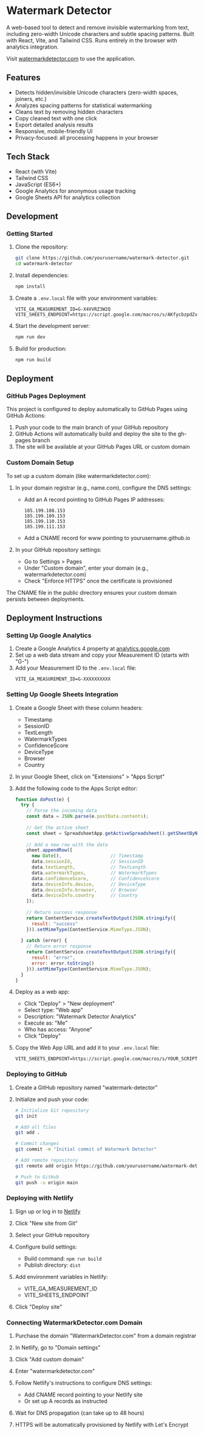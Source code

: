 # Watermark Detector

A web-based tool to detect and remove invisible watermarking from text, including zero-width Unicode characters and subtle spacing patterns. Built with React, Vite, and Tailwind CSS. Runs entirely in the browser with analytics integration.

Visit [watermarkdetector.com](https://watermarkdetector.com) to use the application.

## Features
- Detects hidden/invisible Unicode characters (zero-width spaces, joiners, etc.)
- Analyzes spacing patterns for statistical watermarking
- Cleans text by removing hidden characters
- Copy cleaned text with one click
- Export detailed analysis results
- Responsive, mobile-friendly UI
- Privacy-focused: all processing happens in your browser

## Tech Stack
- React (with Vite)
- Tailwind CSS
- JavaScript (ES6+)
- Google Analytics for anonymous usage tracking
- Google Sheets API for analytics collection

## Development

### Getting Started
1. Clone the repository:
   ```bash
   git clone https://github.com/yourusername/watermark-detector.git
   cd watermark-detector
   ```

2. Install dependencies:
   ```bash
   npm install
   ```

3. Create a `.env.local` file with your environment variables:
   ```
   VITE_GA_MEASUREMENT_ID=G-X4VVRZ3W2Q
   VITE_SHEETS_ENDPOINT=https://script.google.com/macros/s/AKfycbzpdZvbwmCRtHvTLNDWQxFpf2u7Vd1NR4hzGKrRbVJVaGFXj1lkyLEVkIpmguCNZIrO/exec
   ```

4. Start the development server:
   ```bash
   npm run dev
   ```

5. Build for production:
   ```bash
   npm run build
   ```

## Deployment

### GitHub Pages Deployment

This project is configured to deploy automatically to GitHub Pages using GitHub Actions:

1. Push your code to the main branch of your GitHub repository
2. GitHub Actions will automatically build and deploy the site to the gh-pages branch
3. The site will be available at your GitHub Pages URL or custom domain

### Custom Domain Setup

To set up a custom domain (like watermarkdetector.com):

1. In your domain registrar (e.g., name.com), configure the DNS settings:
   - Add an A record pointing to GitHub Pages IP addresses:
     ```
     185.199.108.153
     185.199.109.153
     185.199.110.153
     185.199.111.153
     ```
   - Add a CNAME record for www pointing to yourusername.github.io

2. In your GitHub repository settings:
   - Go to Settings > Pages
   - Under "Custom domain", enter your domain (e.g., watermarkdetector.com)
   - Check "Enforce HTTPS" once the certificate is provisioned

The CNAME file in the public directory ensures your custom domain persists between deployments.

## Deployment Instructions

### Setting Up Google Analytics

1. Create a Google Analytics 4 property at [analytics.google.com](https://analytics.google.com)
2. Set up a web data stream and copy your Measurement ID (starts with "G-")
3. Add your Measurement ID to the `.env.local` file:
   ```
   VITE_GA_MEASUREMENT_ID=G-XXXXXXXXXX
   ```

### Setting Up Google Sheets Integration

1. Create a Google Sheet with these column headers:
   - Timestamp
   - SessionID
   - TextLength
   - WatermarkTypes
   - ConfidenceScore
   - DeviceType
   - Browser
   - Country

2. In your Google Sheet, click on "Extensions" > "Apps Script"
3. Add the following code to the Apps Script editor:
   ```javascript
   function doPost(e) {
     try {
       // Parse the incoming data
       const data = JSON.parse(e.postData.contents);
       
       // Get the active sheet
       const sheet = SpreadsheetApp.getActiveSpreadsheet().getSheetByName("Sheet1");
       
       // Add a new row with the data
       sheet.appendRow([
         new Date(),                  // Timestamp
         data.sessionId,              // SessionID
         data.textLength,             // TextLength
         data.watermarkTypes,         // WatermarkTypes
         data.confidenceScore,        // ConfidenceScore
         data.deviceInfo.device,      // DeviceType
         data.deviceInfo.browser,     // Browser
         data.deviceInfo.country      // Country
       ]);
       
       // Return success response
       return ContentService.createTextOutput(JSON.stringify({
         result: "success"
       })).setMimeType(ContentService.MimeType.JSON);
       
     } catch (error) {
       // Return error response
       return ContentService.createTextOutput(JSON.stringify({
         result: "error",
         error: error.toString()
       })).setMimeType(ContentService.MimeType.JSON);
     }
   }
   ```

4. Deploy as a web app:
   - Click "Deploy" > "New deployment"
   - Select type: "Web app"
   - Description: "Watermark Detector Analytics"
   - Execute as: "Me"
   - Who has access: "Anyone"
   - Click "Deploy"

5. Copy the Web App URL and add it to your `.env.local` file:
   ```
   VITE_SHEETS_ENDPOINT=https://script.google.com/macros/s/YOUR_SCRIPT_ID/exec
   ```

### Deploying to GitHub

1. Create a GitHub repository named "watermark-detector"

2. Initialize and push your code:
   ```bash
   # Initialize Git repository
   git init
   
   # Add all files
   git add .
   
   # Commit changes
   git commit -m "Initial commit of Watermark Detector"
   
   # Add remote repository
   git remote add origin https://github.com/yourusername/watermark-detector.git
   
   # Push to GitHub
   git push -u origin main
   ```

### Deploying with Netlify

1. Sign up or log in to [Netlify](https://www.netlify.com/)

2. Click "New site from Git"

3. Select your GitHub repository

4. Configure build settings:
   - Build command: `npm run build`
   - Publish directory: `dist`

5. Add environment variables in Netlify:
   - VITE_GA_MEASUREMENT_ID
   - VITE_SHEETS_ENDPOINT

6. Click "Deploy site"

### Connecting WatermarkDetector.com Domain

1. Purchase the domain "WatermarkDetector.com" from a domain registrar

2. In Netlify, go to "Domain settings"

3. Click "Add custom domain"

4. Enter "watermarkdetector.com"

5. Follow Netlify's instructions to configure DNS settings:
   - Add CNAME record pointing to your Netlify site
   - Or set up A records as instructed

6. Wait for DNS propagation (can take up to 48 hours)

7. HTTPS will be automatically provisioned by Netlify with Let's Encrypt
